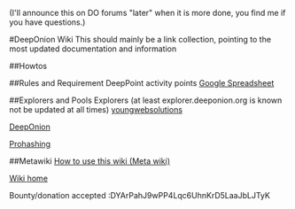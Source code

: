 (I'll announce this on DO forums "later" when it is more done, you find me if you have questions.)

#DeepOnion Wiki
This should mainly be a link collection, pointing to the most updated documentation and information

##Howtos


##Rules and Requirement
DeepPoint activity points
[Google Spreadsheet](https://docs.google.com/spreadsheets/d/1tmT5frUmr5dSDAm44Bl3QUA_QeQOEuLeaQ7JupbySvQ/edit#gid=1646697783)

##Explorers and Pools
Explorers (at least explorer.deeponion.org is known not be updated at all times)
[youngwebsolutions](http://onionexplorer.youngwebsolutions.com:3001/)

[DeepOnion](http://explorer.deeponion.org)

[Prohashing](https://prohashing.com/explorer/Deeponion/)




##Metawiki
[How to use this wiki (Meta wiki)](docs/README.md)

[Wiki home](docs/HOME.md)


Bounty/donation accepted :DYArPahJ9wPP4Lqc6UhnKrD5LaaJbLJTyK

